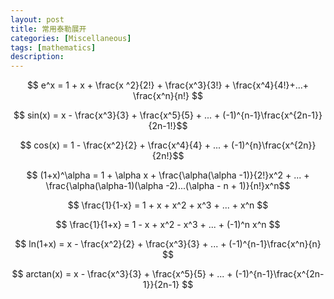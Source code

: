 ```yaml
---
layout: post
title: 常用泰勒展开
categories: [Miscellaneous]
tags: [mathematics]
description: 
---
```


$$ e^x = 1 + x + \frac{x ^2}{2!} +  \frac{x^3}{3!} +  \frac{x^4}{4!}+...+ \frac{x^n}{n!} $$

$$ sin(x) = x - \frac{x^3}{3} + \frac{x^5}{5} + ... + (-1)^{n-1}\frac{x^{2n-1}}{2n-1!}$$

$$ cos(x) = 1 - \frac{x^2}{2} + \frac{x^4}{4} + ... +  (-1)^{n}\frac{x^{2n}}{2n!}$$

$$ (1+x)^\alpha = 1 + \alpha x + \frac{\alpha(\alpha -1)}{2!}x^2 + ... + \frac{\alpha(\alpha-1)(\alpha -2)...(\alpha - n + 1)}{n!}x^n$$

$$ \frac{1}{1-x} = 1 + x + x^2 + x^3 + ... + x^n $$

$$ \frac{1}{1+x} = 1 - x + x^2 - x^3 + ... + (-1)^n x^n $$

$$ ln(1+x) = x - \frac{x^2}{2} + \frac{x^3}{3} + ... + (-1)^{n-1}\frac{x^n}{n} $$

$$ arctan(x) = x - \frac{x^3}{3} + \frac{x^5}{5} + ... + (-1)^{n-1}\frac{x^{2n-1}}{2n-1} $$